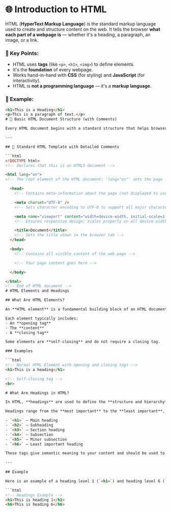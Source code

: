 # 🌐 Introduction to HTML

HTML (**HyperText Markup Language**) is the standard markup language used to create and structure content on the web. It tells the browser **what each part of a webpage is** — whether it's a heading, a paragraph, an image, or a link.

### 🔎 Key Points:
- HTML uses **tags** (like `<p>`, `<h1>`, `<img>`) to define elements.
- It's the **foundation** of every webpage.
- Works hand-in-hand with **CSS** (for styling) and **JavaScript** (for interactivity).
- HTML is **not a programming language** — it's a **markup language**.
  
### 📘 Example:
```html
<h1>This is a Heading</h1>
<p>This is a paragraph of text.</p>
# 🧱 Basic HTML Document Structure (with Comments)

Every HTML document begins with a standard structure that helps browsers interpret and render the content properly.

---

## 📄 Standard HTML Template with Detailed Comments

```html
<!DOCTYPE html>
<!-- Declares that this is an HTML5 document -->

<html lang="en">
<!-- The root element of the HTML document; 'lang="en"' sets the page language to English -->

  <head>
    <!-- Contains meta-information about the page (not displayed to users) -->

    <meta charset="UTF-8" />
    <!-- Sets character encoding to UTF-8 to support all major characters/symbols -->

    <meta name="viewport" content="width=device-width, initial-scale=1.0" />
    <!-- Ensures responsive design; scales properly on all device widths -->

    <title>Document</title>
    <!-- Sets the title shown in the browser tab -->
  </head>

  <body>
    <!-- Contains all visible content of the web page -->

    <!-- Your page content goes here -->

  </body>

</html>
<!-- End of HTML document -->
# HTML Elements and Headings

## What Are HTML Elements?

An **HTML element** is a fundamental building block of an HTML document. It consists of a **pair of tags** that enclose content. These tags define the **type and properties** of the content.

Each element typically includes:
- An **opening tag**
- The **content**
- A **closing tag**

Some elements are **self-closing** and do not require a closing tag.

### Examples

```html
<!-- Normal HTML Element with opening and closing tags -->
<h1>This is a heading</h1>

<!-- Self-closing tag -->
<br>

# What Are Headings in HTML?

In HTML, **headings** are used to define the **structure and hierarchy** of the content on a web page. They help organize the content and improve **readability** for both users and search engines.

Headings range from the **most important** to the **least important**, using six levels:

- `<h1>` – Main heading
- `<h2>` – Subheading
- `<h3>` – Section heading
- `<h4>` – Subsection
- `<h5>` – Minor subsection
- `<h6>` – Least important heading

These tags give semantic meaning to your content and should be used to reflect the content structure logically.

---
  
## Example

Here is an example of a heading level 1 (`<h1>`) and heading level 6 (`<h6>`):

```html
<!-- Headings Example -->
<h1>This is heading 1</h1>
<h6>This is heading 6</h6>


  